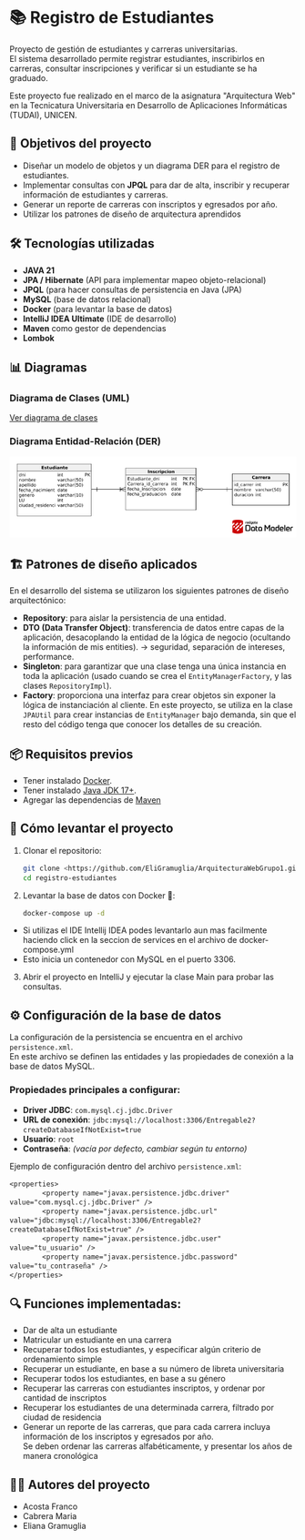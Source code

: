 # 📚 Registro de Estudiantes

Proyecto de gestión de estudiantes y carreras universitarias.  
El sistema desarrollado permite registrar estudiantes, inscribirlos en carreras, consultar inscripciones y verificar si un estudiante se ha graduado.

Este proyecto fue realizado en el marco de la asignatura "Arquitectura Web" en la Tecnicatura Universitaria en Desarrollo de Aplicaciones Informáticas (TUDAI), UNICEN.

## 🎯 Objetivos del proyecto

- Diseñar un modelo de objetos y un diagrama DER para el registro de estudiantes.
- Implementar consultas con **JPQL** para dar de alta, inscribir y recuperar información de estudiantes y carreras.
- Generar un reporte de carreras con inscriptos y egresados por año.
- Utilizar los patrones de diseño de arquitectura aprendidos

## 🛠️ Tecnologías utilizadas
- **JAVA 21**
- **JPA / Hibernate** (API para implementar mapeo objeto-relacional)
- **JPQL** (para hacer consultas de persistencia en Java (JPA)
- **MySQL** (base de datos relacional)
- **Docker** (para levantar la base de datos)
- **IntelliJ IDEA Ultimate** (IDE de desarrollo)
- **Maven** como gestor de dependencias
- **Lombok**

## 📊 Diagramas
### Diagrama de Clases (UML)
[Ver diagrama de clases](./diagrams/diagrama_uml.png)

### Diagrama Entidad-Relación (DER)
![Diagrama DER](./diagrams/registro_estudiantes.png)


## 🏗️ Patrones de diseño aplicados
En el desarrollo del sistema se utilizaron los siguientes patrones de diseño arquitectónico:
- **Repository**: para aislar la persistencia de una entidad.
- **DTO (Data Transfer Object)**: transferencia de datos entre capas de la aplicación, desacoplando la entidad de la lógica de negocio (ocultando la información de mis entities). → seguridad, separación de intereses, performance.
- **Singleton**: para garantizar que una clase tenga una única instancia en toda la aplicación (usado cuando se crea el `EntityManagerFactory`, y las clases `RepositoryImpl`).
- **Factory**: proporciona una interfaz para crear objetos sin exponer la lógica de instanciación al cliente. En este proyecto, se utiliza en la clase `JPAUtil` para crear instancias de `EntityManager` bajo demanda, sin que el resto del código tenga que conocer los detalles de su creación.

## 📦 Requisitos previos
- Tener instalado [Docker](https://www.docker.com/).
- Tener instalado [Java JDK 17+](https://adoptium.net/).
- Agregar las dependencias de [Maven](https://mvnrepository.com/)

## 🚀 Cómo levantar el proyecto
1. Clonar el repositorio:
   ```bash
   git clone <https://github.com/EliGramuglia/ArquitecturaWebGrupo1.git>
   cd registro-estudiantes

2.  Levantar la base de datos con Docker 🐳:
    ```bash
    docker-compose up -d

- Si utilizas el IDE Intellij IDEA podes levantarlo aun mas facilmente haciendo click en la seccion de services en el archivo de docker-compose.yml
- Esto inicia un contenedor con MySQL en el puerto 3306.

3. Abrir el proyecto en IntelliJ y ejecutar la clase Main para probar las consultas.

## ⚙️ Configuración de la base de datos
La configuración de la persistencia se encuentra en el archivo `persistence.xml`.  
En este archivo se definen las entidades y las propiedades de conexión a la base de datos MySQL.

### Propiedades principales a configurar:
- **Driver JDBC**: `com.mysql.cj.jdbc.Driver`
- **URL de conexión**: `jdbc:mysql://localhost:3306/Entregable2?createDatabaseIfNotExist=true`
- **Usuario**: `root`
- **Contraseña**: *(vacía por defecto, cambiar según tu entorno)*

Ejemplo de configuración dentro del archivo `persistence.xml`:

    <properties>
            <property name="javax.persistence.jdbc.driver" value="com.mysql.cj.jdbc.Driver" />
            <property name="javax.persistence.jdbc.url" value="jdbc:mysql://localhost:3306/Entregable2?createDatabaseIfNotExist=true" />
            <property name="javax.persistence.jdbc.user" value="tu_usuario" />
            <property name="javax.persistence.jdbc.password" value="tu_contraseña" />
    </properties>

## 🔍 Funciones implementadas:
- Dar de alta un estudiante
- Matricular un estudiante en una carrera
- Recuperar todos los estudiantes, y especificar algún criterio de ordenamiento simple
- Recuperar un estudiante, en base a su número de libreta universitaria
- Recuperar todos los estudiantes, en base a su género
- Recuperar las carreras con estudiantes inscriptos, y ordenar por cantidad de inscriptos
- Recuperar los estudiantes de una determinada carrera, filtrado por ciudad de residencia
- Generar un reporte de las carreras, que para cada carrera incluya información de los inscriptos y egresados por año.  
  Se deben ordenar las carreras alfabéticamente, y presentar los años de manera cronológica

## 👨‍💻 Autores del proyecto
- Acosta Franco
- Cabrera Maria
- Eliana Gramuglia